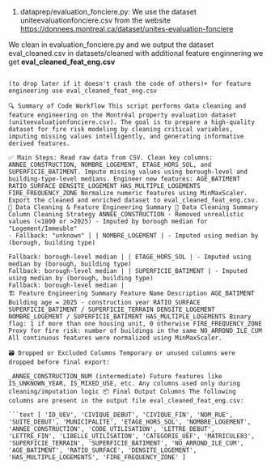 1. dataprep/evaluation_fonciere.py:  We use the dataset uniteevaluationfonciere.csv from the website https://donnees.montreal.ca/dataset/unites-evaluation-fonciere 

We clean in evaluation_fonciere.py and we output the dataset eval_cleaned.csv in datasets/cleaned with additional feature enginnering we get **eval_cleaned_feat_eng.csv**


```commandline python ./dataprep/evaluation_fonciere.py ===> eval_cleaned.csv

(to drop later if it doesn't crash the code of others)+ for feature engineering use eval_cleaned_feat_eng.csv

🔍 Summary of Code Workflow This script performs data cleaning and feature engineering on the Montréal property evaluation dataset (uniteevaluationfonciere.csv). The goal is to prepare a high-quality dataset for fire risk modeling by cleaning critical variables, imputing missing values intelligently, and generating informative derived features.

✅ Main Steps: Read raw data from CSV. Clean key columns: ANNEE_CONSTRUCTION, NOMBRE_LOGEMENT, ETAGE_HORS_SOL, and SUPERFICIE_BATIMENT. Impute missing values using borough-level and building-type-level medians. Engineer new features: AGE_BATIMENT RATIO_SURFACE DENSITE_LOGEMENT HAS_MULTIPLE_LOGEMENTS FIRE_FREQUENCY_ZONE Normalize numeric features using MinMaxScaler. Export the cleaned and enriched dataset to eval_cleaned_feat_eng.csv. 🧹 Data Cleaning & Feature Engineering Summary 📌 Data Cleaning Summary Column Cleaning Strategy ANNEE_CONSTRUCTION - Removed unrealistic values (<1800 or >2025) - Imputed by borough median for "Logement/Immeuble"
- Fallback: "unknown" | | NOMBRE_LOGEMENT | - Imputed using median by (borough, building type)

Fallback: borough-level median | | ETAGE_HORS_SOL | - Imputed using median by (borough, building type)
Fallback: borough-level median | | SUPERFICIE_BATIMENT | - Imputed using median by (borough, building type)
Fallback: borough-level median |
🏗️ Feature Engineering Summary Feature Name Description AGE_BATIMENT Building age = 2025 - construction year RATIO_SURFACE SUPERFICIE_BATIMENT / SUPERFICIE_TERRAIN DENSITE_LOGEMENT NOMBRE_LOGEMENT / SUPERFICIE_BATIMENT HAS_MULTIPLE_LOGEMENTS Binary flag: 1 if more than one housing unit, 0 otherwise FIRE_FREQUENCY_ZONE Proxy for fire risk: number of buildings in the same NO_ARROND_ILE_CUM All continuous features were normalized using MinMaxScaler.

🗃️ Dropped or Excluded Columns Temporary or unused columns were dropped before final export:

_ANNEE_CONSTRUCTION_NUM (intermediate) Future features like IS_UNKNOWN_YEAR, IS_MIXED_USE, etc. Any columns used only during cleaning/imputation logic 📦 Final Output Columns The following columns are present in the output file eval_cleaned_feat_eng.csv:

```text [ 'ID_UEV', 'CIVIQUE_DEBUT', 'CIVIQUE_FIN', 'NOM_RUE', 'SUITE_DEBUT', 'MUNICIPALITE', 'ETAGE_HORS_SOL', 'NOMBRE_LOGEMENT', 'ANNEE_CONSTRUCTION', 'CODE_UTILISATION', 'LETTRE_DEBUT', 'LETTRE_FIN', 'LIBELLE_UTILISATION', 'CATEGORIE_UEF', 'MATRICULE83', 'SUPERFICIE_TERRAIN', 'SUPERFICIE_BATIMENT', 'NO_ARROND_ILE_CUM', 'AGE_BATIMENT', 'RATIO_SURFACE', 'DENSITE_LOGEMENT', 'HAS_MULTIPLE_LOGEMENTS', 'FIRE_FREQUENCY_ZONE' ]

